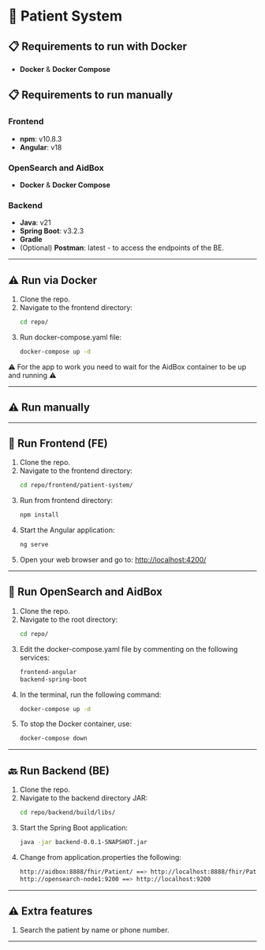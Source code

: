 
# 🏥 Patient System

## 📋 Requirements to run with Docker
- **Docker** & **Docker Compose**

## 📋 Requirements to run manually
### Frontend
- **npm**: v10.8.3
- **Angular**: v18
  
### OpenSearch and AidBox
- **Docker** & **Docker Compose**

### Backend
- **Java**: v21
- **Spring Boot**: v3.2.3
- **Gradle**
- (Optional) **Postman**: latest - to access the endpoints of the BE.

---

## ⚠️ Run via Docker
1. Clone the repo.
2. Navigate to the frontend directory:
   ```bash
   cd repo/
   ```
3. Run docker-compose.yaml file:
   ```bash
   docker-compose up -d 
   ```
⚠️ For the app to work you need to wait for the AidBox container to be up and running ⚠️

---
## ⚠️ Run manually
---
## 🚀 Run Frontend (FE)

1. Clone the repo.
2. Navigate to the frontend directory:
   ```bash
   cd repo/frontend/patient-system/
   ```
3. Run from frontend directory:
   ```bash
   npm install
   ```
4. Start the Angular application:
   ```bash
   ng serve
   ```
5. Open your web browser and go to: [http://localhost:4200/](http://localhost:4200/)

---

## 🐳 Run OpenSearch and AidBox

1. Clone the repo.
2. Navigate to the root directory:
   ```bash
   cd repo/
   ```
3. Edit the docker-compose.yaml file by commenting on the following services:
   ```bash
   frontend-angular
   backend-spring-boot
   ```
4. In the terminal, run the following command:
   ```bash
   docker-compose up -d
   ```
5. To stop the Docker container, use:
   ```bash
   docker-compose down
   ```

---

## 🔙 Run Backend (BE)

1. Clone the repo.
2. Navigate to the backend directory JAR:
   ```bash
   cd repo/backend/build/libs/
   ```
3. Start the Spring Boot application:
   ```bash
   java -jar backend-0.0.1-SNAPSHOT.jar
   ```
4. Change from application.properties the following:
   ```bash
   http://aidbox:8888/fhir/Patient/ ==> http://localhost:8888/fhir/Patient/
   http://opensearch-node1:9200 ==> http://localhost:9200
   ```

---

## ⚠️ Extra features
1. Search the patient by name or phone number.


---

